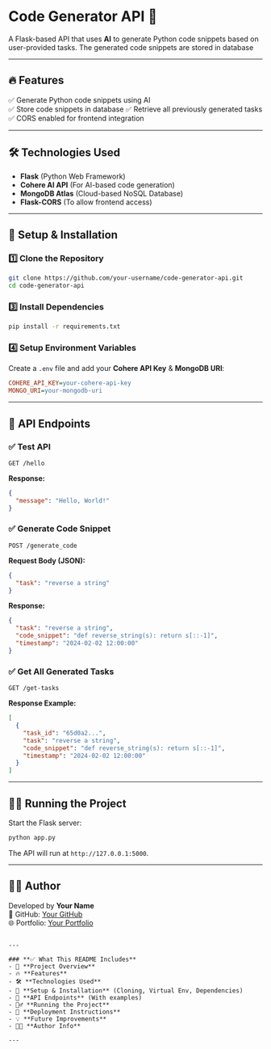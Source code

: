 # Code Generator API 🚀

A Flask-based API that uses **AI** to generate Python code snippets based on user-provided tasks. The generated code snippets are stored in database

---

## 🔥 Features
✅ Generate Python code snippets using AI  
✅ Store code snippets in database
✅ Retrieve all previously generated tasks  
✅ CORS enabled for frontend integration  

---

## 🛠️ Technologies Used
- **Flask** (Python Web Framework)  
- **Cohere AI API** (For AI-based code generation)  
- **MongoDB Atlas** (Cloud-based NoSQL Database)  
- **Flask-CORS** (To allow frontend access)  

---

## 🚀 Setup & Installation

### **1️⃣ Clone the Repository**
```sh
git clone https://github.com/your-username/code-generator-api.git
cd code-generator-api
```


### **3️⃣ Install Dependencies**
```sh
pip install -r requirements.txt
```

### **4️⃣ Setup Environment Variables**
Create a `.env` file and add your **Cohere API Key** & **MongoDB URI**:
```ini
COHERE_API_KEY=your-cohere-api-key
MONGO_URI=your-mongodb-uri
```

---

## 🎯 API Endpoints

### **✅ Test API**
```http
GET /hello
```
**Response:**
```json
{
  "message": "Hello, World!"
}
```

### **✅ Generate Code Snippet**
```http
POST /generate_code
```
**Request Body (JSON):**
```json
{
  "task": "reverse a string"
}
```
**Response:**
```json
{
  "task": "reverse a string",
  "code_snippet": "def reverse_string(s): return s[::-1]",
  "timestamp": "2024-02-02 12:00:00"
}
```

### **✅ Get All Generated Tasks**
```http
GET /get-tasks
```
**Response Example:**
```json
[
  {
    "task_id": "65d0a2...",
    "task": "reverse a string",
    "code_snippet": "def reverse_string(s): return s[::-1]",
    "timestamp": "2024-02-02 12:00:00"
  }
]
```

---

## 🏃‍♂️ Running the Project
Start the Flask server:
```sh
python app.py
```
The API will run at `http://127.0.0.1:5000`.



---

## 👨‍💻 Author
Developed by **Your Name**  
🔗 GitHub: [Your GitHub](https://github.com/sangam5756)  
🌐 Portfolio: [Your Portfolio](https://sangammundhe.site)  
```

---

### **✅ What This README Includes**
- 📌 **Project Overview**  
- 🔥 **Features**  
- 🛠️ **Technologies Used**  
- 🚀 **Setup & Installation** (Cloning, Virtual Env, Dependencies)  
- 🎯 **API Endpoints** (With examples)  
- 🏃‍♂️ **Running the Project**  
- 📌 **Deployment Instructions**  
- 💡 **Future Improvements**  
- 👨‍💻 **Author Info**  

---
